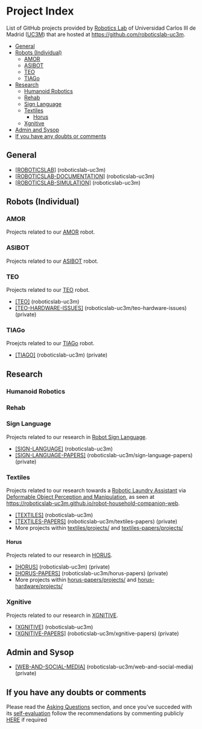 # Project Index

List of GitHub projects provided by [Robotics Lab](http://roboticslab.uc3m.es) of Universidad Carlos III de Madrid ([UC3M](http://uc3m.es)) that are hosted at <https://github.com/roboticslab-uc3m>. 

* [General](#general)
* [Robots (Individual)](#robots-individual)
    * [AMOR](#amor)
    * [ASIBOT](#asibot)
    * [TEO](#teo)
    * [TIAGo](#tiago)
* [Research](#research)
    * [Humanoid Robotics](#humanoid-robotics)
    * [Rehab](#rehab)
    * [Sign Language](#sign-language)
    * [Textiles](#textiles)
        * [Horus](#horus)
    * [Xgnitive](#xgnitive)
* [Admin and Sysop](#admin-and-sysop)
* [If you have any doubts or comments](#if-you-have-any-doubts-or-comments)

## General
- [[ROBOTICSLAB]](https://github.com/orgs/roboticslab-uc3m/projects/4) (roboticslab-uc3m)
- [[ROBOTICSLAB-DOCUMENTATION]](https://github.com/orgs/roboticslab-uc3m/projects/11) (roboticslab-uc3m)
- [[ROBOTICSLAB-SIMULATION]](https://github.com/orgs/roboticslab-uc3m/projects/12) (roboticslab-uc3m)

## Robots (Individual)

### AMOR
Projects related to our [AMOR](http://roboticslab.uc3m.es/roboticslab/robot/amor) robot.

### ASIBOT
Projects related to our [ASIBOT](http://roboticslab.uc3m.es/roboticslab/robot/asibot) robot.

### TEO
Projects related to our [TEO](http://roboticslab.uc3m.es/roboticslab/robot/teo-humanoid) robot.
- [[TEO]](https://github.com/orgs/roboticslab-uc3m/projects/6) (roboticslab-uc3m)
- [[TEO-HARDWARE-ISSUES]](https://github.com/roboticslab-uc3m/teo-hardware-issues/projects/1) (roboticslab-uc3m/teo-hardware-issues) (private)

###  TIAGo
Proejcts related to our [TIAGo](http://roboticslab.uc3m.es/roboticslab/robot/tiago) robot.
- [[TIAGO]](https://github.com/orgs/roboticslab-uc3m/projects/7) (roboticslab-uc3m) (private)

## Research

### Humanoid Robotics

### Rehab

### Sign Language
Projects related to our research in [Robot Sign Language](http://roboticslab.uc3m.es/roboticslab/robottypeandapp/robot-sign-language).
- [[SIGN-LANGUAGE]](https://github.com/orgs/roboticslab-uc3m/projects/10) (roboticslab-uc3m)
- [[SIGN-LANGUAGE-PAPERS]](https://github.com/roboticslab-uc3m/sign-language-papers/projects/4) (roboticslab-uc3m/sign-language-papers) (private)

### Textiles
Projects related to our research towards a [Robotic Laundry Assistant](http://roboticslab.uc3m.es/roboticslab/robottypeandapp/robotic-laundry-assistant) via [Deformable Object Perception and Manipulation](http://roboticslab.uc3m.es/roboticslab/researchtopic/deformable-object-perception-and-manipulation), as seen at <https://roboticslab-uc3m.github.io/robot-household-companion-web>.
- [[TEXTILES]](https://github.com/orgs/roboticslab-uc3m/projects/9) (roboticslab-uc3m)
- [[TEXTILES-PAPERS]](https://github.com/roboticslab-uc3m/textiles-papers/projects/3) (roboticslab-uc3m/textiles-papers) (private)
- More projects within [textiles/projects/](https://github.com/roboticslab-uc3m/textiles/projects) and [textiles-papers/projects/](https://github.com/roboticslab-uc3m/textiles-papers/projects)

#### Horus
Projects related to our research in [HORUS](http://roboticslab.uc3m.es/roboticslab/project/horus).
- [[HORUS]](https://github.com/orgs/roboticslab-uc3m/projects/8) (roboticslab-uc3m) (private)
- [[HORUS-PAPERS]](https://github.com/roboticslab-uc3m/horus-papers/projects/3) (roboticslab-uc3m/horus-papers) (private)
- More projects within [horus-papers/projects/](https://github.com/roboticslab-uc3m/horus-papers/projects) and [horus-hardware/projects/](https://github.com/roboticslab-uc3m/horus-hardware/projects)

### Xgnitive
Projects related to our research in [XGNITIVE](http://roboticslab.uc3m.es/roboticslab/robottypeandapp/xgnitive).
- [[XGNITIVE]](https://github.com/orgs/roboticslab-uc3m/projects/5) (roboticslab-uc3m)
- [[XGNITIVE-PAPERS]](https://github.com/roboticslab-uc3m/xgnitive-papers/projects/1) (roboticslab-uc3m/xgnitive-papers) (private)

## Admin and Sysop
- [[WEB-AND-SOCIAL-MEDIA]](https://github.com/roboticslab-uc3m/web-and-social-media/projects/1) (roboticslab-uc3m/web-and-social-media) (private)

## If you have any doubts or comments
Please read the [Asking Questions](asking-questions.md) section, and once you've succeded with its [self-evaluation](asking-questions.md#self-evaluation-time) follow the recommendations by commenting publicly [HERE](https://github.com/roboticslab-uc3m/developer-manual/issues/new) if required
